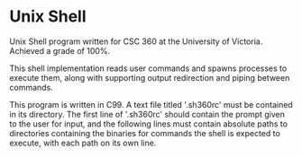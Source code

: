 # Unix Shell

Unix Shell program written for CSC 360 at the University of Victoria. Achieved a grade of 100%.

This shell implementation reads user commands and spawns processes to execute them, along with supporting output redirection and piping between commands. 

This program is written in C99. A text file titled '.sh360rc' must be contained in its directory. The first line of '.sh360rc' should contain the prompt given to the user for input, and the following lines must contain absolute paths to directories containing the binaries for commands the shell is expected to execute, with each path on its own line. 


